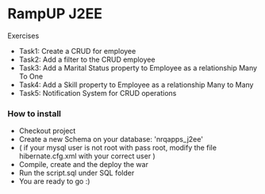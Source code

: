 # RampUP J2EE
Exercises
 - Task1: Create a CRUD for employee
 - Task2: Add a filter to the CRUD employee
 - Task3: Add a Marital Status property to Employee as a relationship Many To One
 - Task4: Add a Skill property to Employee as a relationship Many to Many
 - Task5: Notification System for CRUD operations
 
 ### How to install

 - Checkout project
 - Create a new Schema on your database: 'nrqapps_j2ee'
 - ( if your mysql user is not root with pass root, modify the file hibernate.cfg.xml with your correct user )
 - Compile, create and the deploy the war
 - Run the script.sql under SQL folder
 - You are ready to go :)
 